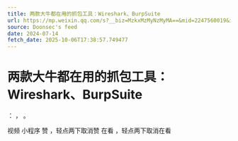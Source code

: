 ```yaml
---
title: 两款大牛都在用的抓包工具：Wireshark、BurpSuite
url: https://mp.weixin.qq.com/s?__biz=MzkxMzMyNzMyMA==&mid=2247560019&idx=1&sn=a0f9f1e7f8b0ffdf1722829b9e5056a5
source: Doonsec's feed
date: 2024-07-14
fetch_date: 2025-10-06T17:38:57.749477
---
```


# 两款大牛都在用的抓包工具：Wireshark、BurpSuite

：
，
。

视频
小程序
赞
，轻点两下取消赞
在看
，轻点两下取消在看